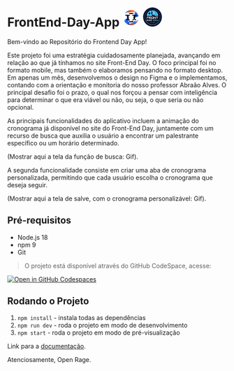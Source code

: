 # FrontEnd-Day-App <img src="./docs/design/Artboard 2.png" style="width: 35px; padding: 3px; background-color: #fff; border-radius: 50%;"> <img src="./docs/design/logo-frontendday-readme.png" style="width: 35px; padding: 4px; background-color: #021233; border-radius: 50%;">

Bem-vindo ao Repositório do Frontend Day App!

Este projeto foi uma estratégia cuidadosamente planejada, avançando em relação ao que já tínhamos no site Front-End Day. O foco principal foi no formato mobile, mas também o elaboramos pensando no formato desktop. Em apenas um mês, desenvolvemos o design no Figma e o implementamos, contando com a orientação e monitoria do nosso professor Abraão Alves. O principal desafio foi o prazo, o qual nos forçou a pensar com inteligência para determinar o que era viável ou não, ou seja, o que seria ou não opcional.

As principais funcionalidades do aplicativo incluem a animação do cronograma já disponível no site do Front-End Day, juntamente com um recurso de busca que auxilia o usuário a encontrar um palestrante específico ou um horário determinado.

(Mostrar aqui a tela da função de busca: Gif).

A segunda funcionalidade consiste em criar uma aba de cronograma personalizada, permitindo que cada usuário escolha o cronograma que deseja seguir.

(Mostrar aqui a tela de salve, com o cronograma personalizável: Gif).

## Pré-requisitos

- Node.js 18
- npm 9
- Git

> O projeto está disponível através do GitHub CodeSpace, acesse:

[![Open in GitHub Codespaces](https://github.com/codespaces/badge.svg)](https://codespaces.new/jv-farias/frontend-day-app)

## Rodando o Projeto

1. `npm install` - instala todas as dependências
2. `npm run dev` - roda o projeto em modo de desenvolvimento
3. `npm start` - roda o projeto em modo de pré-visualização

Link para a [documentação](https://doc-frontend-day-app.vercel.app).

Atenciosamente, Open Rage.
